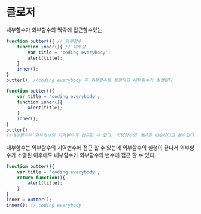 # 클로저

내부함수가 외부함수의 맥락에 접근할수있는

```javascript
function outter(){ // 외부함수
    function inner(){ // 내부함
        var title = 'coding everybody'; 
        alert(title); 
    }
    inner();
}
outter(); //coding everybody 즉 외부함수를 실행하면 내부함수가 실행된다
```

```javascript
function outter(){
    var title = 'coding everybody';  
    function inner(){        
        alert(title);
    }
    inner();
}
outter();
//내부함수는 외부함수의 지역변수에 접근할 수 있다. 익명함수의 개념과 비슷하다고 볼수있다.
```

내부함수는 외부함수의 지역변수에 접근 할 수 있는데 외부함수의 실행이 끝나서 외부함수가 소멸된 이후에도 내부함수가 외부함수의 변수에 접근 할 수 있다. 

```javascript
function outter(){
    var title = 'coding everybody';  
    return function(){        
        alert(title);
    }
}
inner = outter();
inner(); // coding everybody
```

